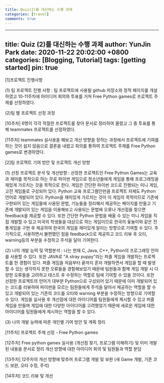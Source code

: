 ```yaml
---
title: Quiz(2)를 대신하는 수행 과제
categories: [travel]
comments: true
---
```


---
title: Quiz (2)를 대신하는 수행 과제
author: YunJin Park
date: 2020-11-22 20:02:00 +0800
categories: [Blogging, Tutorial]
tags: [getting started]
pin: true
---


[1]프로젝트 진행사항

(1) 팀 프로젝트 진행 사항 : 팀 프로젝트에 사용될 github 저장소와 정적 페이지를 개설하였고 10-11주차에 아이디어 회의와 투표를 거쳐 Free Python games로 프로젝트 주제를 선정하였다.

(2)팀 별 프로젝트 선정 과정 

[10주차] 6명이 각각 적절한 프로젝트를 찾아 문서로 정리하여 올렸고 그 중 투표를 통해 teammates 프로젝트를 선정하였다.

[11주차] teammates 실사용을 해보고 개선 방향을 정하는 과정에서 프로젝트에 기여를 하는 것이 쉽지 않음으로 결론을 내렸고 회의를 통하여 프로젝트 주제를 Free Python games로 변경하였다.



[2]팀 프로젝트 기여 방안 및 프로젝트 개선 방향

(1) 선정 프로젝트 분석 및 개선방향 : 선정한 프로젝트인 Free Python Games는 교육과 재미를 목적으로 하는 무료 파이썬 게임으로 청소년들에게 게임을 통해 프로그래밍을 재밌게 가르치는 것을 목적으로 한다. 게임은 간단한 파이썬 코드로 진행되는 미니 게임, 고전 게임들로 구성되어 있다. Python 교육 프로그램인만큼 프로젝트 자체도 Python 언어로 개발되어 있다.
Python을 재미있게 가르치는 것이 이 게임의 목적이므로 기존에 구현되어 있는 게임들에 사용된 문법, 기능들을 정리해서 제공하는 페이지를 만들고 기존에 개발되어 있는 게임을 이용해보고 사용되는 문법에 오류나 개선점을 찾으면 feedback을 제공할 수 있다. 또한 간단한 Python 문법을 배울 수 있는 미니 게임을 직접 개발할 수 있고 미국의 학생들을 대상으로 하는 게임이므로 한국의 윷놀이와 같은 전통게임을 구현 후 제공하여 한국의 게임을 재미있게 알리는 방향으로 기여할 수 있다. 추가적으로, 사용하면서 불편했던 점을 feedback으로 제공하고 코드 리뷰 후 오타, warning등의 부분을 수정하고 주석을 달아 기여한다.

(2) 나의 개발 능력 및 역할분석 : 나는 현재 C, Java, C++, Python의 프로그래밍 언어를 사용할 수 있다. 또한 JAVA로 "A stray puppy"라는 퍼즐 게임을 개발하는 프로젝트를 한 경험이 있다.
퍼즐 게임을 처음부터 끝까지 혼자 개발하면서 게임을 할 때 발생할 수 있는 생각하지 못한 오류들을 경험해보았기 때문에 팀원들과 함께 게임 개발 시 다양한 오류들을 고려하고 테스트 후 수정하는 역할로 팀에 기여할 수 있을 것이다. 또한 선정한 프로젝트의 언어가 대부분 Python으로 구성되어 있기 때문에 이미 개발되어 있는 코드를 리뷰하여 파이썬을 모르는 팀원들에게 주석을 달아서 제공하는 역할을 할 수 있고 개발되어 있는 기존의 코드를 오타와 warning 부분을 수정하는 방향으로 기여할 수 있다. 게임을 실사용 후 개선점에 대한 아이디어를 팀원들에게 제시할 수 있고 퍼즐 게임을 만들며 게임에 대한 다양한 아이디어를 고려했었기 때문에 새로운 게임에 대한 아이디어를 팀원들에게 제시하는 역할을 할 수 있다.

(3)  나의 개발 능력에 따른 개인별 기여 방안 및 계획 정리

[11주차] 프로젝트 주제 선정 - Free Python games

[12주차] Free python games 실사용 (개선점 찾기, 프로그램 이해하기) 및 이미 개발된 내용을 문서로 정리
         개선 방향에 대한 아이디어 회의 및 팀원들과 역할 분담
         
[13주차] 12주차의 개선 방향에 맞추어 프로그램 개발 및 보완 (새 Game 개발, 기존 코드 보완, 오타 수정, 주석)

[14주차] 코드 리뷰 및 개선
